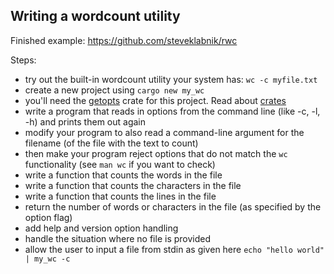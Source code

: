 ## Writing a wordcount utility

Finished example: https://github.com/steveklabnik/rwc

Steps:
- try out the built-in wordcount utility your system has: `wc -c myfile.txt`
- create a new project using `cargo new my_wc`
- you'll need the [getopts](http://doc.rust-lang.org/getopts/getopts/index.html) crate for this project. Read about [crates](http://doc.rust-lang.org/book/crates-and-modules.html)
- write a program that reads in options from the command line (like -c, -l, -h) and prints them out again
- modify your program to also read a command-line argument for the filename (of the file with the text to count)
- then make your program reject options that do not match the `wc` functionality (see `man wc` if you want to check)
- write a function that counts the words in the file
- write a function that counts the characters in the file
- write a function that counts the lines in the file
- return the number of words or characters in the file (as specified by the option flag)
- add help and version option handling
- handle the situation where no file is provided
- allow the user to input a file from stdin as given here `echo "hello world" | my_wc -c`